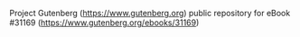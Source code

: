 Project Gutenberg (https://www.gutenberg.org) public repository for eBook #31169 (https://www.gutenberg.org/ebooks/31169)
